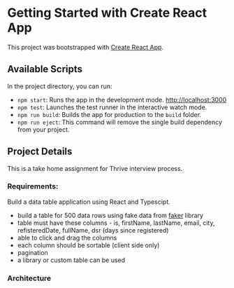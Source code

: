 # Getting Started with Create React App

This project was bootstrapped with [Create React App](https://github.com/facebook/create-react-app).

## Available Scripts

In the project directory, you can run:

- `npm start`: Runs the app in the development mode. [http://localhost:3000](http://localhost:3000)
- `npm test`: Launches the test runner in the interactive watch mode.
- `npm run build`: Builds the app for production to the `build` folder.
- `npm run eject`: This command will remove the single build dependency from your project.

## Project Details

This is a take home assignment for Thrive interview process. 

### Requirements:

Build a data table application using React and Typescipt. 

- build a table for 500 data rows using fake data from [faker](https://fakerjs.dev/) library
- table must have these columns - is, firstName, lastName, email, city, refisteredDate, fullName, dsr (days since registered)
- able to click and drag the columns
- each column should be sortable (client side only)
- pagination
- a library or custom table can be used

### Architecture




